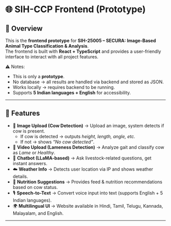 # 🌐 SIH-CCP Frontend (Prototype)

## 📌 Overview
This is the **frontend prototype** for **SIH-25005 – SECURA: Image-Based Animal Type Classification & Analysis**.  
The frontend is built with **React + TypeScript** and provides a user-friendly interface to interact with all project features.  

⚠️ Notes:  
- This is only a **prototype**.  
- No database → all results are handled via backend and stored as JSON.  
- Works locally → requires backend to be running.  
- Supports **5 Indian languages + English** for accessibility.  

---

## 🚀 Features
- 🐄 **Image Upload (Cow Detection)** → Upload an image, system detects if cow is present.  
   - If cow is detected → outputs *height, length, angle, etc.*  
   - If not → shows *“No cow detected”*.  
- 🎥 **Video Upload (Lameness Detection)** → Analyze gait and classify cow as *Lame* or *Healthy*.  
- 🤖 **Chatbot (LLaMA-based)** → Ask livestock-related questions, get instant answers.  
- ☁️ **Weather Info** → Detects user location via IP and shows weather details.  
- 🌾 **Nutrition Suggestions** → Provides feed & nutrition recommendations based on cow status.  
- 🎙️ **Speech-to-Text** → Convert voice input into text (supports English + 5 Indian languages).  
- 🌍 **Multilingual UI** → Website available in Hindi, Tamil, Telugu, Kannada, Malayalam, and English.  

---
